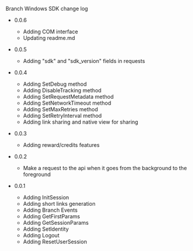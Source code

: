 Branch Windows SDK change log

- 0.0.6
  * Adding COM interface
  * Updating readme.md

- 0.0.5
  * Adding "sdk" and "sdk_version" fields in requests

- 0.0.4
  * Adding SetDebug method
  * Adding DisableTracking method
  * Adding SetRequestMetadata method
  * Adding SetNetworkTimeout method
  * Adding SetMaxRetries method
  * Adding SetRetryInterval method
  * Adding link sharing and native view for sharing

- 0.0.3
  * Adding reward/credits features

- 0.0.2
  * Make a request to the api when it goes from the background to the foreground

- 0.0.1
  * Adding InitSession
  * Adding short links generation
  * Adding Branch Events
  * Adding GetFirstParams
  * Adding GetSessionParams
  * Adding SetIdentity
  * Adding Logout
  * Adding ResetUserSession

